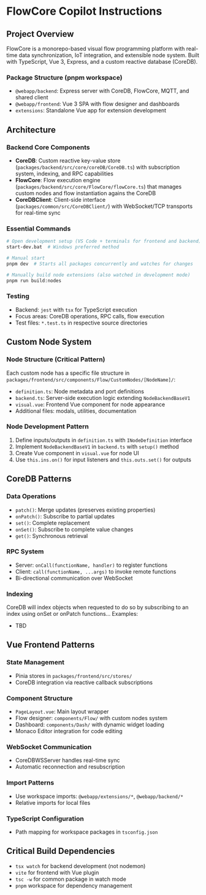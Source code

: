 # FlowCore Copilot Instructions

## Project Overview

FlowCore is a monorepo-based visual flow programming platform with real-time data synchronization, IoT integration, and
extensible node system. Built with TypeScript, Vue 3, Express, and a custom reactive database (CoreDB).

### Package Structure (pnpm workspace)

-   `@webapp/backend`: Express server with CoreDB, FlowCore, MQTT, and shared client
-   `@webapp/frontend`: Vue 3 SPA with flow designer and dashboards
-   `extensions`: Standalone Vue app for extension development

## Architecture

### Backend Core Components

-   **CoreDB**: Custom reactive key-value store (`packages/backend/src/core/coreDB/CoreDB.ts`) with subscription system,
    indexing, and RPC capabilities
-   **FlowCore**: Flow execution engine (`packages/backend/src/core/FlowCore/flowCore.ts`) that manages custom nodes and
    flow instantiation agains the CoreDB
-   **CoreDBClient**: Client-side interface (`packages/common/src/CoreDBClient/`) with WebSocket/TCP transports for
    real-time sync

### Essential Commands

```bash
# Open development setup (VS Code + terminals for frontend and backend)
start-dev.bat  # Windows preferred method

# Manual start
pnpm dev  # Starts all packages concurrently and watches for changes

# Manually build node extensions (also watched in development mode)
pnpm run build:nodes
```

### Testing

-   Backend: `jest` with `tsx` for TypeScript execution
-   Focus areas: CoreDB operations, RPC calls, flow execution
-   Test files: `*.test.ts` in respective source directories

## Custom Node System

### Node Structure (Critical Pattern)

Each custom node has a specific file structure in `packages/frontend/src/components/Flow/CustomNodes/[NodeName]/`:

-   `definition.ts`: Node metadata and port definitions
-   `backend.ts`: Server-side execution logic extending `NodeBackendBaseV1`
-   `visual.vue`: Frontend Vue component for node appearance
-   Additional files: modals, utilities, documentation

### Node Development Pattern

1. Define inputs/outputs in `definition.ts` with `INodeDefinition` interface
2. Implement `NodeBackendBaseV1` in `backend.ts` with `setup()` method
3. Create Vue component in `visual.vue` for node UI
4. Use `this.ins.on()` for input listeners and `this.outs.set()` for outputs

## CoreDB Patterns

### Data Operations

-   `patch()`: Merge updates (preserves existing properties)
-   `onPatch()`: Subscribe to partial updates
-   `set()`: Complete replacement
-   `onSet()`: Subscribe to complete value changes
-   `get()`: Synchronous retrieval

### RPC System

-   Server: `onCall(functionName, handler)` to register functions
-   Client: `call(functionName, ...args)` to invoke remote functions
-   Bi-directional communication over WebSocket

### Indexing

CoreDB will index objects when requested to do so by subscribing to an index using onSet or onPatch functions...
Examples:

-   TBD

## Vue Frontend Patterns

### State Management

-   Pinia stores in `packages/frontend/src/stores/`
-   CoreDB integration via reactive callback subscriptions

### Component Structure

-   `PageLayout.vue`: Main layout wrapper
-   Flow designer: `components/Flow/` with custom nodes system
-   Dashboard: `components/Dash/` with dynamic widget loading
-   Monaco Editor integration for code editing

### WebSocket Communication

-   CoreDBWSServer handles real-time sync
-   Automatic reconnection and resubscription

### Import Patterns

-   Use workspace imports: `@webapp/extensions/*`, `@webapp/backend/*`
-   Relative imports for local files

### TypeScript Configuration

-   Path mapping for workspace packages in `tsconfig.json`

## Critical Build Dependencies

-   `tsx watch` for backend development (not nodemon)
-   `vite` for frontend with Vue plugin
-   `tsc -w` for common package in watch mode
-   `pnpm` workspace for dependency management
